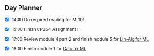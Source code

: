 ## Day Planner
- [x] 14:00 Do required reading for ML101
- [x] 15:00 Finish CP264 Assignment 1
- [x] 17:00 Review module 4 part 2 and finish module 5 for [Lin-Alg for ML](https://www.coursera.org/learn/linear-algebra-machine-learning/home/week/4)
- [x] 18:00 Finish module 1 for [Calc for ML](https://www.coursera.org/learn/multivariate-calculus-machine-learning/home/week/1)

